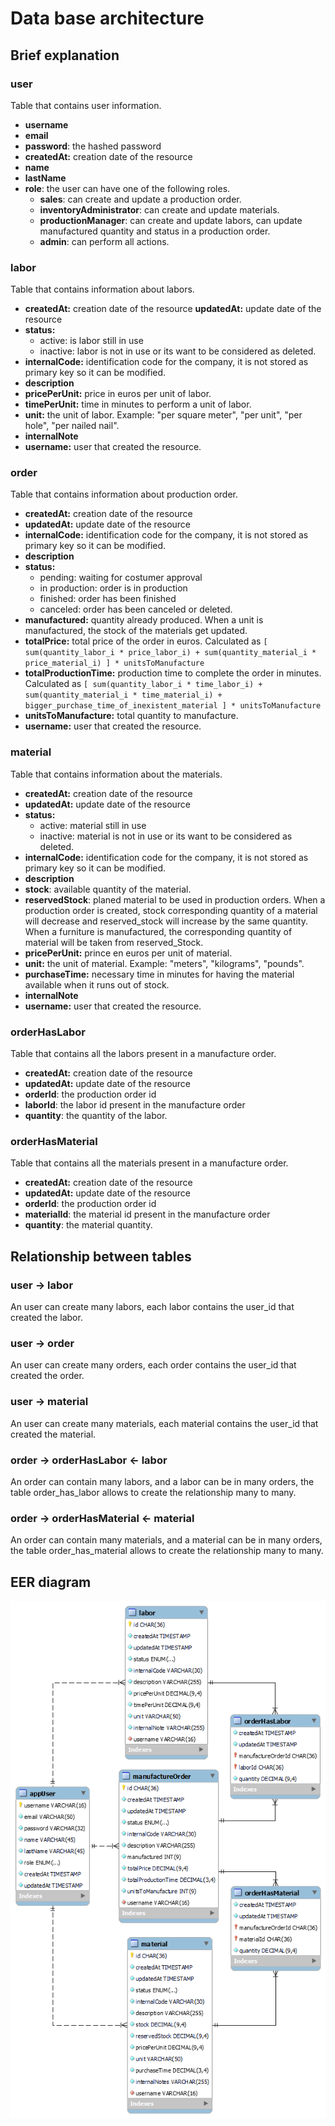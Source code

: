 # Data base architecture

## Brief explanation

### user

Table that contains user information.

- **username**
- **email**
- **password**: the hashed password
- **createdAt:** creation date of the resource
- **name**
- **lastName**
- **role**: the user can have one of the following roles.
  - **sales**: can create and update a production order.
  - **inventoryAdministrator**: can create and update materials.
  - **productionManager**: can create and update labors, can update manufactured quantity and status in a production order.
  - **admin**: can perform all actions.

### labor

Table that contains information about labors.

- **createdAt:** creation date of the resource
  **updatedAt:** update date of the resource
- **status:**
  - active: is labor still in use
  - inactive: labor is not in use or its want to be considered as deleted.
- **internalCode:** identification code for the company, it is not stored as primary key so it can be modified.
- **description**
- **pricePerUnit:** price in euros per unit of labor.
- **timePerUnit:** time in minutes to perform a unit of labor.
- **unit:** the unit of labor. Example: "per square meter", "per unit", "per hole", "per nailed nail".
- **internalNote**
- **username:** user that created the resource.

### order

Table that contains information about production order.

- **createdAt:** creation date of the resource
- **updatedAt:** update date of the resource
- **internalCode:** identification code for the company, it is not stored as primary key so it can be modified.
- **description**
- **status:**
  - pending: waiting for costumer approval
  - in production: order is in production
  - finished: order has been finished
  - canceled: order has been canceled or deleted.
- **manufactured:** quantity already produced. When a unit is manufactured, the stock of the materials get updated.
- **totalPrice:** total price of the order in euros. Calculated as `[ sum(quantity_labor_i * price_labor_i) + sum(quantity_material_i * price_material_i) ] * unitsToManufacture`
- **totalProductionTime:** production time to complete the order in minutes. Calculated as `[ sum(quantity_labor_i * time_labor_i) + sum(quantity_material_i * time_material_i) + bigger_purchase_time_of_inexistent_material ] * unitsToManufacture`
- **unitsToManufacture:** total quantity to manufacture.
- **username:** user that created the resource.

### material

Table that contains information about the materials.

- **createdAt:** creation date of the resource
- **updatedAt:** update date of the resource
- **status:**
  - active: material still in use
  - inactive: material is not in use or its want to be considered as deleted.
- **internalCode:** identification code for the company, it is not stored as primary key so it can be modified.
- **description**
- **stock**: available quantity of the material.
- **reservedStock**: planed material to be used in production orders. When a production order is created, stock corresponding quantity of a material will decrease and reserved_stock will increase by the same quantity. When a furniture is manufactured, the corresponding quantity of material will be taken from reserved_Stock.
- **pricePerUnit:** prince en euros per unit of material.
- **unit:** the unit of material. Example: "meters", "kilograms", "pounds".
- **purchaseTime:** necessary time in minutes for having the material available when it runs out of stock.
- **internalNote**
- **username:** user that created the resource.

### orderHasLabor

Table that contains all the labors present in a manufacture order.

- **createdAt:** creation date of the resource
- **updatedAt:** update date of the resource
- **orderId**: the production order id
- **laborId**: the labor id present in the manufacture order
- **quantity**: the quantity of the labor.

### orderHasMaterial

Table that contains all the materials present in a manufacture order.

- **createdAt:** creation date of the resource
- **updatedAt:** update date of the resource
- **orderId**: the production order id
- **materialId**: the material id present in the manufacture order
- **quantity**: the material quantity.

## Relationship between tables

### user -> labor

An user can create many labors, each labor contains the user_id that created the labor.

### user -> order

An user can create many orders, each order contains the user_id that created the order.

### user -> material

An user can create many materials, each material contains the user_id that created the material.

### order -> orderHasLabor <- labor

An order can contain many labors, and a labor can be in many orders, the table order_has_labor allows to create the relationship many to many.

### order -> orderHasMaterial <- material

An order can contain many materials, and a material can be in many orders, the table order_has_material allows to create the relationship many to many.

## EER diagram

![](../images/EER_diagram.png)
